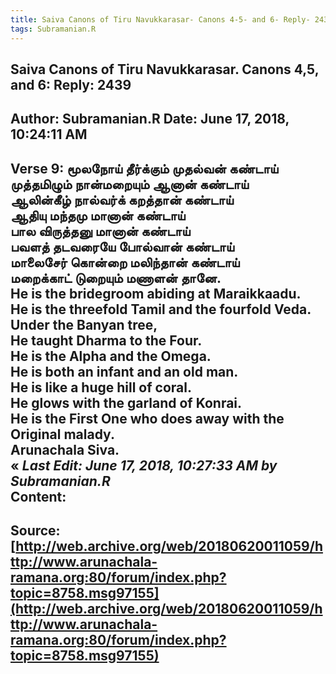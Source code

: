 ```yaml
--- 
title: Saiva Canons of Tiru Navukkarasar- Canons 4-5- and 6- Reply- 2439   
tags: Subramanian.R  
---  
```

##  Saiva Canons of Tiru Navukkarasar. Canons 4,5, and 6: Reply: 2439  
Author: Subramanian.R       Date: June 17, 2018, 10:24:11 AM  
---  
Verse 9: மூலநோய் தீர்க்கும் முதல்வன் கண்டாய்   
 முத்தமிழும் நான்மறையும் ஆனான் கண்டாய்   
ஆலின்கீழ் நால்வர்க் கறத்தான் கண்டாய்   
 ஆதியு மந்தமு மானான் கண்டாய்   
பால விருத்தனு மானான் கண்டாய்   
 பவளத் தடவரையே போல்வான் கண்டாய்   
மாலைசேர் கொன்றை மலிந்தான் கண்டாய்   
 மறைக்காட் டுறையும் மணாளன் தானே.   
He is the bridegroom abiding at Maraikkaadu.   
He is the threefold Tamil and the fourfold Veda.   
Under the Banyan tree,   
He taught Dharma to the Four.   
He is the Alpha and the Omega.   
He is both an infant and an old man.   
He is like a huge hill of coral.   
He glows with the garland of Konrai.   
He is the First One who does away with the Original malady.   
Arunachala Siva.  
« _Last Edit: June 17, 2018, 10:27:33 AM by Subramanian.R_  
Content:
 ---  
Source:[http://web.archive.org/web/20180620011059/http://www.arunachala-ramana.org:80/forum/index.php?topic=8758.msg97155](http://web.archive.org/web/20180620011059/http://www.arunachala-ramana.org:80/forum/index.php?topic=8758.msg97155)   
---  

